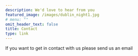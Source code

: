 ```yaml
---
description: We'd love to hear from you
featured_image: /images/dublin_night1.jpg
# menu: ""
omit_header_text: false
title: Contact
type: link
---
```



If you want to get in contact with us please send us an email
